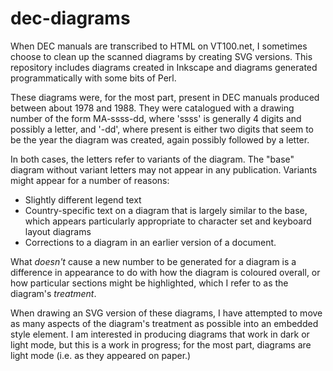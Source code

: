 # dec-diagrams

When DEC manuals are transcribed to HTML on VT100.net,
I sometimes choose to clean up the scanned diagrams by
creating SVG versions. This repository includes diagrams
created in Inkscape and diagrams generated programmatically
with some bits of Perl.

These diagrams were, for the most part, present in DEC manuals produced between about 1978
and 1988. They were catalogued with a drawing number of the form MA-ssss-dd, where 'ssss'
is generally 4 digits and possibly a letter, and '-dd', where present is either two digits
that seem to be the year the diagram was created, again possibly followed by a letter.

In both cases, the letters refer to variants of the diagram. The "base" diagram without
variant letters may not appear in any publication.
Variants might appear for a number of reasons:

* Slightly different legend text
* Country-specific text on a diagram that is largely similar to the base, which
appears particularly appropriate to character set and keyboard layout diagrams
* Corrections to a diagram in an earlier version of a document.

What _doesn't_ cause a new number to be generated for a diagram is a difference in
appearance to do with how the diagram is coloured overall, or how particular sections
might be highlighted, which I refer to as the diagram's _treatment_.

When drawing an SVG version of these diagrams, I have attempted to move as many
aspects of the diagram's treatment as possible into an embedded style element.
I am interested in producing diagrams that work in dark or light mode, but this
is a work in progress; for the most part, diagrams are light mode (i.e. as they
appeared on paper.)
